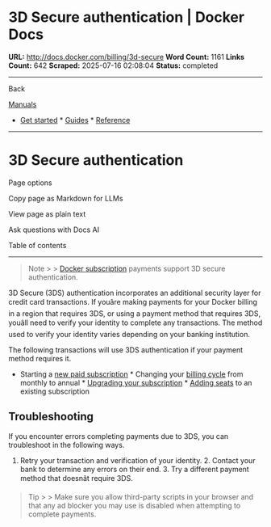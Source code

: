 # 3D Secure authentication | Docker Docs

**URL:** http://docs.docker.com/billing/3d-secure
**Word Count:** 1161
**Links Count:** 642
**Scraped:** 2025-07-16 02:08:04
**Status:** completed

---

Back

[Manuals](https://docs.docker.com/manuals/)

  * [Get started](http://docs.docker.com/get-started/)   * [Guides](http://docs.docker.com/guides/)   * [Reference](http://docs.docker.com/reference/)

* * *

# 3D Secure authentication

Page options

Copy page as Markdown for LLMs

View page as plain text

Ask questions with Docs AI

Table of contents

* * *

> Note >  > [Docker subscription](https://docs.docker.com/subscription/setup/) payments support 3D secure authentication.

3D Secure \(3DS\) authentication incorporates an additional security layer for credit card transactions. If youâre making payments for your Docker billing in a region that requires 3DS, or using a payment method that requires 3DS, youâll need to verify your identity to complete any transactions. The method used to verify your identity varies depending on your banking institution.

The following transactions will use 3DS authentication if your payment method requires it.

  * Starting a [new paid subscription](https://docs.docker.com/subscription/setup/)   * Changing your [billing cycle](http://docs.docker.com/billing/cycle/) from monthly to annual   * [Upgrading your subscription](https://docs.docker.com/subscription/change/)   * [Adding seats](https://docs.docker.com/subscription/manage-seats/) to an existing subscription

## Troubleshooting

If you encounter errors completing payments due to 3DS, you can troubleshoot in the following ways.

  1. Retry your transaction and verification of your identity.   2. Contact your bank to determine any errors on their end.   3. Try a different payment method that doesnât require 3DS.

> Tip >  > Make sure you allow third-party scripts in your browser and that any ad blocker you may use is disabled when attempting to complete payments.